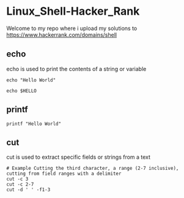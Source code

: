 # Linux_Shell-Hacker_Rank
Welcome to my repo where i upload my solutions to https://www.hackerrank.com/domains/shell

## echo

echo is used to print the contents of a string or variable

```
echo "Hello World"

echo $HELLO
```
## printf

```
printf "Hello World"
```


## cut

cut is used to extract specific fields or strings from a text

```
# Example Cutting the third character, a range (2-7 inclusive), cutting from field ranges with a delimiter
cut -c 3
cut -c 2-7
cut -d ' ' -f1-3
```
